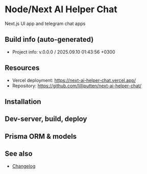 <!--
 @since 2025.07.05
 @changed 2025.09.10, 03:01
-->

# Node/Next AI Helper Chat

Next.js UI app and telegram chat apps

## Build info (auto-generated)

- Project info: v.0.0.0 / 2025.09.10 01:43:56 +0300

## Resources

- Vercel deployment: https://next-ai-helper-chat.vercel.app/
- Repository: https://github.com/lilliputten/next-ai-helper-chat/

## Installation

## Dev-server, build, deploy

## Prisma ORM & models

## See also

- [Changelog](CHANGELOG.md)
